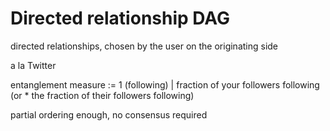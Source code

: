 # Directed relationship DAG

directed relationships, chosen by the user on the originating side

a la Twitter

entanglement measure := 1 (following) | fraction of your followers following (or * the fraction of their followers following)

partial ordering enough, no consensus required
